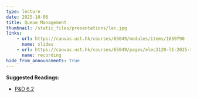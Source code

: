 ```yaml
---
type: lecture
date: 2025-10-06
title: Queue Management
thumbnail: /static_files/presentations/lec.jpg
links: 
    - url: https://canvas.ust.hk/courses/65049/modules/items/1659790
      name: slides
    - url: https://canvas.ust.hk/courses/65049/pages/elec3120-l1-2025-10-06-10-30
      name: recording
hide_from_announcments: true
---
```

**Suggested Readings:**
- [P&D 6.2](https://book.systemsapproach.org/congestion/queuing.html)
